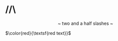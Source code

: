 # //\\

<div align="center">
    ~ two and a half slashes ~
</div>

$\color{red}{\textsf{red text}}$
